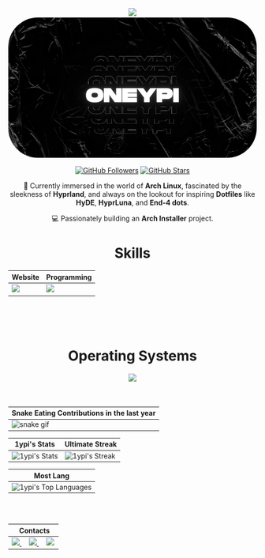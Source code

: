 <div align="Center">
<img width="100" src="https://github.com/user-attachments/assets/fae54e71-c962-4868-ad16-f727a0593d00" />

<div align="center">
<a href="https://github.com/1ypi">
<img src="https://github.com/1ypi/1ypi/blob/main/1ypi.gif?raw=true" width="600" style="border-radius: 60px;" />
</a>

[![GitHub Followers](https://img.shields.io/github/followers/1ypi?label=Follow&style=social)](https://github.com/1ypi)
[![GitHub Stars](https://img.shields.io/github/stars/1ypi?style=social)](https://github.com/1ypi)
</div>


🌱 Currently immersed in the world of **Arch Linux**, fascinated by the sleekness of **Hyprland**, and always on the lookout for inspiring **Dotfiles** like **HyDE**, **HyprLuna**, and **End-4 dots**.

💻 Passionately building an **Arch Installer** project. 


<div align="Center">
<h1>Skills</h1>
</div>

<div align="Center">

| Website | Programming |
| ------------- | ------------- |
| <img src="https://skillicons.dev/icons?i=html,css,js,sass,py"/> | <img src="https://skillicons.dev/icons?i=bash,vscode,vscodium,sublime,github"/> |

</div>

<br>
<br>
<br>

<div align="Center">
<h1>Operating Systems</h1>

<img src="https://skillicons.dev/icons?i=windows,arch,linux,mint,ubuntu"/>

</div>

<br>
<br>

| Snake Eating Contributions in the last year |
| ------------------------------------------|
| ![snake gif](https://github.com/1ypi/1ypi/blob/output/github-contribution-grid-snake.gif) | 



<div align="Center">

| 1ypi's Stats | Ultimate Streak |
| ------------- | ------------- |
| ![1ypi's Stats](https://github-readme-stats.vercel.app/api?username=1ypi&theme=onedark&show_icons=true&hide_border=true&count_private=true)  | ![1ypi's Streak](https://github-readme-streak-stats.herokuapp.com/?user=1ypi&theme=onedark&hide_border=true) 

| Most Lang |
| ----------|
| ![1ypi's Top Languages](https://github-readme-stats.vercel.app/api/top-langs/?username=1ypi&theme=onedark&show_icons=true&hide_border=true&layout=compact) |


</div>

<br>
<br>

<div align="Center">

|‎ ‎ ‎ ‎ Contacts‎ ‎ ‎ ‎ |
| ----------|
| <a href="mailto:"> <img src="https://skillicons.dev/icons?i=gmail"/> </a> ‎ ‎ ‎ ‎  <a href="https://instagram.com/"> <img src="https://skillicons.dev/icons?i=instagram"/> </a> ‎ ‎ ‎ ‎  <a href="[https://instagram.com/](https://discord.com/users/1275055573800452098)"> <img src="https://skillicons.dev/icons?i=discord"/> </a> |

</div>

